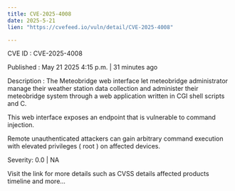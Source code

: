 ```yaml
---
title: CVE-2025-4008
date: 2025-5-21
lien: "https://cvefeed.io/vuln/detail/CVE-2025-4008"

---
```


CVE ID : CVE-2025-4008

Published :  May 21
2025
4:15 p.m. | 31 minutes ago

Description : The Meteobridge web interface let meteobridge administrator manage their weather station data collection and administer their meteobridge system through a web application written in CGI shell scripts and C.

This web interface exposes an endpoint that is vulnerable to command injection.

Remote unauthenticated attackers can gain arbitrary command execution with elevated privileges ( root ) on affected devices.

Severity: 0.0 | NA

Visit the link for more details
such as CVSS details
affected products
timeline
and more...
